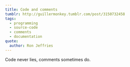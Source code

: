 ```yaml
---
title: Code and comments
tumblr: http://guillermonkey.tumblr.com/post/3150732458
tags:
  - programming
  - source-code
  - comments
  - documentation
quote:
  author: Ron Jeffries
---
```


Code never lies, comments sometimes do.
